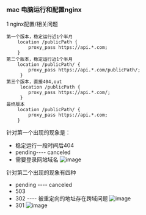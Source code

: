 ### mac 电脑运行和配置nginx


1 nginx配置/相关问题

```
第一个版本，稳定运行近1个半月
    location /publicPath {
        proxy_pass https://api.*.com;
    }
第二个版本，稳定运行近1个半月
    location /publicPath/ {
        proxy_pass https://api.*.com/publicPath/;
     }
第三个版本，直接404,out
     location /publicPath {
        proxy_pass https://api.*.com/;
     }
最终版本
    location /publicPath/ {
        proxy_pass https://api.*.com;
    }
```
针对第一个出现的现象是：
* 稳定运行一段时间后404
* pending---- canceled
* 需要登录网站域名
 ![image](https://user-images.githubusercontent.com/31762176/215442920-0aa02085-cad0-410f-8b82-ebdcf3f95394.png)

针对第二个出现的现象有四种

* pending ---- canceled
* 503
* 302 ---- 被重定向的地址存在跨域问题
  ![image](https://user-images.githubusercontent.com/31762176/215443403-a7e7b677-2612-49e3-9646-468d8a75923a.png)
* 301
![image](https://user-images.githubusercontent.com/31762176/215443551-9e839abf-9f51-4c26-8c4e-3ba49da7ad4d.png)


